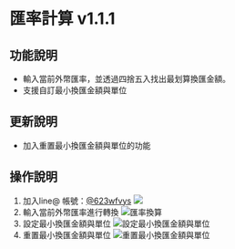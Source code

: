 # 匯率計算 v1.1.1
## 功能說明
* 輸入當前外幣匯率，並透過四捨五入找出最划算換匯金額。
* 支援自訂最小換匯金額與單位
## 更新說明
* 加入重置最小換匯金額與單位的功能
## 操作說明
1. 加入line@ 帳號：[@623wfvys](https://lin.ee/2vXjHNl)
        [![](../src/line@qrcode.jpg)](https://lin.ee/2vXjHNl)
1. 輸入當前外幣匯率進行轉換
![匯率換算](../src/換匯.jpg)
1. 設定最小換匯金額與單位
![設定最小換匯金額與單位](../src/最小金額及單位.jpg)
1. 重置最小換匯金額與單位
![重置最小換匯金額與單位](../src/重置最小換匯金額與單位.jpg)